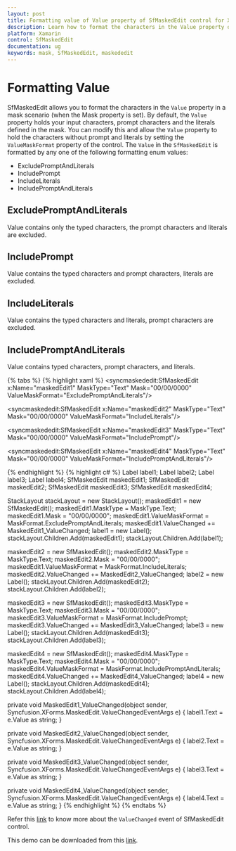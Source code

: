 ```yaml
---
layout: post
title: Formatting value of Value property of SfMaskedEdit control for Xamarin.Forms platform
description: Learn how to format the characters in the Value property of SfMaskedEdit control
platform: Xamarin
control: SfMaskedEdit
documentation: ug 
keywords: mask, SfMaskedEdit, maskededit
---
```

# Formatting Value

SfMaskedEdit allows you to format the characters in the `Value` property in a mask scenario (when the Mask property is set). By default, the `Value` property holds your input characters, prompt characters and the literals defined in the mask. You can modify this and allow the `Value` property to hold the characters without prompt and literals by setting the `ValueMaskFormat` property of the control. The `Value` in the `SfMaskedEdit` is formatted by any one of the following formatting enum values:

* ExcludePromptAndLiterals
* IncludePrompt
* IncludeLiterals
* IncludePromptAndLiterals

## ExcludePromptAndLiterals

Value contains only the typed characters, the prompt characters and literals are excluded.

## IncludePrompt

Value contains the typed characters and prompt characters, literals are excluded.

## IncludeLiterals

Value contains the typed characters and literals, prompt characters are excluded.

## IncludePromptAndLiterals

Value contains typed characters, prompt characters, and literals.

{% tabs %}
{% highlight xaml %}
<syncmaskededit:SfMaskedEdit x:Name="maskedEdit1" MaskType="Text" Mask="00/00/0000" ValueMaskFormat="ExcludePromptAndLiterals"/>

<Label BindingContext="{x:Reference maskedEdit1}" Text="{Binding Value}" />

<syncmaskededit:SfMaskedEdit x:Name="maskedEdit2" MaskType="Text" Mask="00/00/0000" ValueMaskFormat="IncludeLiterals"/>

<Label BindingContext="{x:Reference maskedEdit2}" Text="{Binding Value}" />

<syncmaskededit:SfMaskedEdit x:Name="maskedEdit3" MaskType="Text" Mask="00/00/0000" ValueMaskFormat="IncludePrompt"/>

<Label BindingContext="{x:Reference maskedEdit3}" Text="{Binding Value}" />

<syncmaskededit:SfMaskedEdit x:Name="maskedEdit4" MaskType="Text" Mask="00/00/0000" ValueMaskFormat="IncludePromptAndLiterals"/>

<Label BindingContext="{x:Reference maskedEdit4}" Text="{Binding Value}" />
{% endhighlight %}
{% highlight c# %}
Label label1;
Label label2;
Label label3;
Label label4;
SfMaskedEdit maskedEdit1;
SfMaskedEdit maskedEdit2;
SfMaskedEdit maskedEdit3;
SfMaskedEdit maskedEdit4;

StackLayout stackLayout = new StackLayout();
maskedEdit1 = new SfMaskedEdit();
maskedEdit1.MaskType = MaskType.Text;
maskedEdit1.Mask = "00/00/0000";
maskedEdit1.ValueMaskFormat = MaskFormat.ExcludePromptAndLiterals;
maskedEdit1.ValueChanged += MaskedEdit1_ValueChanged;
label1 = new Label();
stackLayout.Children.Add(maskedEdit1);
stackLayout.Children.Add(label1);

maskedEdit2 = new SfMaskedEdit();
maskedEdit2.MaskType = MaskType.Text;
maskedEdit2.Mask = "00/00/0000";
maskedEdit1.ValueMaskFormat = MaskFormat.IncludeLiterals;
maskedEdit2.ValueChanged += MaskedEdit2_ValueChanged;
label2 = new Label();
stackLayout.Children.Add(maskedEdit2);
stackLayout.Children.Add(label2);

maskedEdit3 = new SfMaskedEdit();
maskedEdit3.MaskType = MaskType.Text;
maskedEdit3.Mask = "00/00/0000";
maskedEdit3.ValueMaskFormat = MaskFormat.IncludePrompt;
maskedEdit3.ValueChanged += MaskedEdit3_ValueChanged;
label3 = new Label();
stackLayout.Children.Add(maskedEdit3);
stackLayout.Children.Add(label3);

maskedEdit4 = new SfMaskedEdit();
maskedEdit4.MaskType = MaskType.Text;
maskedEdit4.Mask = "00/00/0000";
maskedEdit4.ValueMaskFormat = MaskFormat.IncludePromptAndLiterals;
maskedEdit4.ValueChanged += MaskedEdit4_ValueChanged;
label4 = new Label();
stackLayout.Children.Add(maskedEdit4);
stackLayout.Children.Add(label4);


private void MaskedEdit1_ValueChanged(object sender, Syncfusion.XForms.MaskedEdit.ValueChangedEventArgs e)
{
    label1.Text = e.Value as string;
}

private void MaskedEdit2_ValueChanged(object sender, Syncfusion.XForms.MaskedEdit.ValueChangedEventArgs e)
{
    label2.Text = e.Value as string;
}

private void MaskedEdit3_ValueChanged(object sender, Syncfusion.XForms.MaskedEdit.ValueChangedEventArgs e)
{
    label3.Text = e.Value as string;
}

private void MaskedEdit4_ValueChanged(object sender, Syncfusion.XForms.MaskedEdit.ValueChangedEventArgs e)
{
    label4.Text = e.Value as string;
}
{% endhighlight %}
{% endtabs %}

Refer this [link](events.html#valuechanged-event) to know more about the `ValueChanged` event of SfMaskedEdit control.

This demo can be downloaded from this [link](http://files2.syncfusion.com/Xamarin.Forms/Samples/MaskedEdit_FormattingValue.zip).
